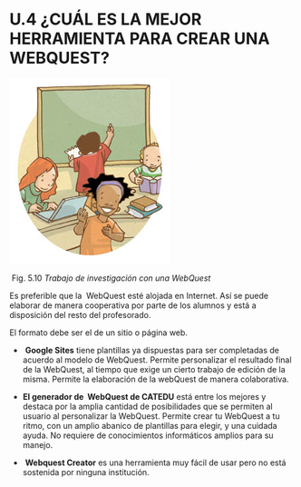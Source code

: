 # U.4 ¿CUÁL ES LA MEJOR HERRAMIENTA PARA CREAR UNA WEBQUEST?


![Alumnos resolviendo una WebQuest](img/investigadores_webquest.jpg "Alumnos resolviendo una WebQuest")


 Fig. 5.10 _Trabajo de investigación con una WebQuest_

Es preferible que la  WebQuest esté alojada en Internet. Así se puede elaborar de manera cooperativa por parte de los alumnos y está a disposición del resto del profesorado.

  
El formato debe ser el de un sitio o página web. 

*    **Google Sites** tiene plantillas ya dispuestas para ser completadas de acuerdo al modelo de WebQuest. Permite personalizar el resultado final de la WebQuest, al tiempo que exige un cierto trabajo de edición de la misma. Permite la elaboración de la webQuest de manera colaborativa.

*   **El generador de  WebQuest de CATEDU** está entre los mejores y destaca por la amplia cantidad de posibilidades que se permiten al usuario al personalizar la WebQuest. Permite crear tu WebQuest a tu ritmo, con un amplio abanico de plantillas para elegir, y una cuidada ayuda. No requiere de conocimientos informáticos amplios para su manejo.

*    **Webquest Creator** es una herramienta muy fácil de usar pero no está sostenida por ninguna institución. 

